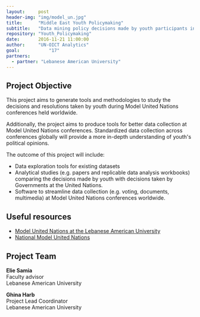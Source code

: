 ```yaml
---
layout:     post
header-img: "img/model_un.jpg"
title:      "Middle East Youth Policymaking"
subtitle:   "Data mining policy decisions made by youth participants in Model United Nations conferences and comparing them with the actual United Nations resolutions and policies."
repository: "Youth_Policymaking"
date:       2016-11-21 11:00:00
author:     "UN-OICT Analytics"
goal:		    "17"
partners:
  - partner: "Lebanese American University"
---
```

Project Objective
------------
This project aims to generate tools and methodologies to study the decisions and resolutions taken by youth during Model United Nations conferences held worldwide.

Additionally, the project aims to produce tools for better data collection at Model United Nations conferences. Standardized data collection across conferences globally will provide a more in-depth understanding of youth's political opinions.

The outcome of this project will include:

- Data exploration tools for existing datasets
- Analytical studies (e.g. papers and replicable data analysis workbooks) comparing the decisions made by youth with decisions taken by Governments at the United Nations.
- Software to streamline data collection (e.g. voting, documents, multimedia) at Model United Nations conferences worldwide.



Useful resources
------------

- [Model United Nations at the Lebanese American University](http://gclaumun.org/)  
- [National Model United Nations](http://nmun.org/)  




Project Team
------------

**Elie Samia**  
Faculty advisor  
Lebanese American University  

**Ghina Harb**  
Project Lead Coordinator  
Lebanese American University  
